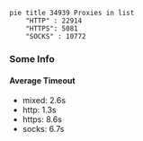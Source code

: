 
```mermaid
pie title 34939 Proxies in list
    "HTTP" : 22914
    "HTTPS": 5081
    "SOCKS" : 10772
```

### Some Info
#### Average Timeout

- mixed: 2.6s
- http: 1.3s
- https: 8.6s
- socks: 6.7s